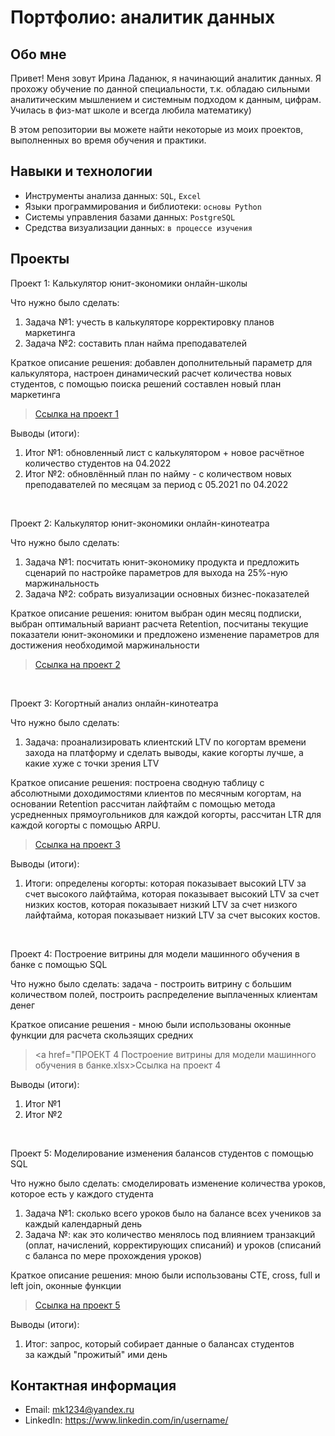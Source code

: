 # Портфолио: аналитик данных

## Обо мне 

Привет! Меня зовут Ирина Ладанюк, я начинающий аналитик данных. Я прохожу обучение по данной специальности, т.к. обладаю сильными аналитическим мышлением и системным подходом к данным, цифрам. Училась в физ-мат школе и всегда любила математику)

В этом репозитории вы можете найти некоторые из моих проектов, выполненных во время обучения и практики.
<br>

## Навыки и технологии
- Инструменты анализа данных: ``SQL``, ``Excel`` 
- Языки программирования и библиотеки: ``основы Python`` 
- Системы управления базами данных: ``PostgreSQL``
- Средства визуализации данных: ``в процессе изучения``




## Проекты
<p> Проект 1: Калькулятор юнит-экономики онлайн-школы</p>
<p>Что нужно было сделать:<p>
<ol>
  <li>Задача №1: учесть в калькуляторе корректировку планов маркетинга</li> 
  <li>Задача №2: составить план найма преподавателей</li> 
</ol>

<p> Краткое описание решения: добавлен дополнительный параметр для калькулятора, настроен динамический расчет количества новых студентов, с помощью поиска решений составлен новый план маркетинга


> <a href="ПРОЕКТ 1 Калькулятор юнит-экономики школы.xlsx">Ссылка на проект 1</a>
 

<p>Выводы (итоги):<p>
<ol>
  <li>Итог №1: обновленный лист с калькулятором + новое расчётное количество студентов на 04.2022</li> 
  <li>Итог №2: обновлённый план по найму - с количеством новых преподавателей по месяцам за период с 05.2021 по 04.2022</li> 
</ol>
<br> 

<p> Проект 2: Калькулятор юнит-экономики онлайн-кинотеатра</p>
<p>Что нужно было сделать:<p>
<ol>
  <li>Задача №1: посчитать юнит-экономику продукта и предложить сценарий по настройке параметров для выхода на 25%-ную маржинальность</li> 
  <li>Задача №2: собрать визуализации основных бизнес-показателей</li> 
</ol>

<p>Краткое описание решения: юнитом выбран один месяц подписки, выбран оптимальный вариант расчета Retention, посчитаны текущие показатели юнит-экономики и предложено изменение параметров для достижения необходимой маржинальности

> <a href="ПРОЕКТ 2 Калькулятор юнит-экономики кинотеатра.xlsx">Ссылка на проект 2</a>

 

<br> 
<p> Проект 3: Когортный анализ онлайн-кинотеатра </p>
<p>Что нужно было сделать:<p>
<ol>
  <li>Задача: проанализировать клиентский LTV по когортам времени захода на платформу и сделать выводы, какие когорты лучше, а какие хуже с точки зрения LTV</li>
  
</ol>

<p>Краткое описание решения: построена сводную таблицу с абсолютными доходимостями клиентов по месячным когортам, на основании Retention рассчитан лайфтайм с помощью метода усредненных прямоугольников для каждой когорты, рассчитан LTR для каждой когорты с помощью ARPU. <p>
  
> <a href="ПРОЕКТ 3 Когортный анализ.xlsx">Ссылка на проект 3</a>

  <p>Выводы (итоги):<p>
<ol>
  <li>Итоги: определены когорты: которая показывает высокий LTV за счет высокого лайфтайма, которая показывает высокий LTV за счет низких костов, которая показывает низкий LTV за счет низкого лайфтайма, которая показывает низкий LTV за счет высоких костов.</li>
  
</ol>

<br> 
<p>Проект 4: Построение витрины для модели машинного обучения в банке с помощью SQL </p> 
<p>Что нужно было сделать: задача - построить витрину с большим количеством полей, построить распределение выплаченных клиентам денег<p>
  
<p>Краткое описание решения - мною были использованы оконные функции для расчета скользящих средних<p>

> <a href="ПРОЕКТ 4 Построение витрины для модели машинного обучения в банке.xlsx>Ссылка на проект 4</a>

  
 <p>Выводы (итоги):<p>
<ol>
  <li>Итог №1</li>
  <li>Итог №2</li>
</ol>
<br> 


<p>Проект 5: Моделирование изменения балансов студентов с помощью SQL</p> 
<p>Что нужно было сделать: смоделировать изменение количества уроков, которое есть у каждого студента<p>
<ol>
  <li>Задача №1: сколько всего уроков было на балансе всех учеников за каждый календарный день</li>
  <li>Задача №: как это количество менялось под влиянием транзакций (оплат, начислений, корректирующих списаний) и уроков (списаний с баланса по мере прохождения уроков)</li>
</ol>

<p>Краткое описание решения: мною были использованы CTE, cross, full и left join, оконные функции <p>

> <a href="https://github.com/Skyproportfolio/data-analytics-5month/blob/main/Проект%205.xlsx">Ссылка на проект 5</a>

 
 <p>Выводы (итоги):<p>
<ol>
  <li>Итог: запрос, который собирает данные о балансах студентов за каждый "прожитый" ими день</li>
  
</ol>

## Контактная информация
- Email: mk1234@yandex.ru
- LinkedIn: https://www.linkedin.com/in/username/
